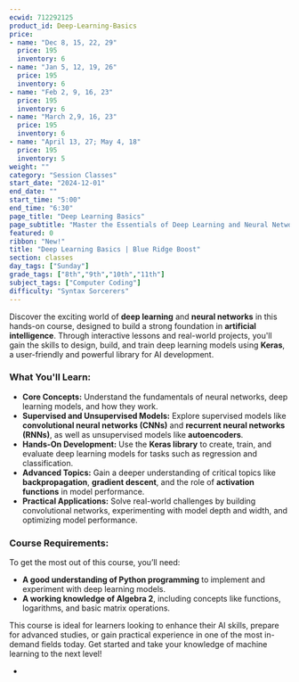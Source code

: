 ```yaml
---
ecwid: 712292125
product_id: Deep-Learning-Basics
price:
- name: "Dec 8, 15, 22, 29"
  price: 195
  inventory: 6
- name: "Jan 5, 12, 19, 26"
  price: 195
  inventory: 6
- name: "Feb 2, 9, 16, 23"
  price: 195
  inventory: 6
- name: "March 2,9, 16, 23"
  price: 195
  inventory: 6
- name: "April 13, 27; May 4, 18"
  price: 195
  inventory: 5
weight: ""
category: "Session Classes"
start_date: "2024-12-01"
end_date: ""
start_time: "5:00"
end_time: "6:30"
page_title: "Deep Learning Basics"
page_subtitle: "Master the Essentials of Deep Learning and Neural Networks with Keras"
featured: 0
ribbon: "New!"
title: "Deep Learning Basics | Blue Ridge Boost"
section: classes
day_tags: ["Sunday"]
grade_tags: ["8th","9th","10th","11th"]
subject_tags: ["Computer Coding"]
difficulty: "Syntax Sorcerers"
---
```

<p>Discover the exciting world of <strong>deep learning</strong> and <strong>neural networks</strong> in this hands-on course, designed to build a strong foundation in <strong>artificial intelligence</strong>. Through interactive lessons and real-world projects, you'll gain the skills to design, build, and train deep learning models using <strong>Keras</strong>, a user-friendly and powerful library for AI development.</p><h3><strong>What You'll Learn:</strong></h3><ul> <li><strong>Core Concepts:</strong> Understand the fundamentals of neural networks, deep learning models, and how they work.</li> <li><strong>Supervised and Unsupervised Models:</strong> Explore supervised models like <strong>convolutional neural networks (CNNs)</strong> and <strong>recurrent neural networks (RNNs)</strong>, as well as unsupervised models like <strong>autoencoders</strong>.</li> <li><strong>Hands-On Development:</strong> Use the <strong>Keras library</strong> to create, train, and evaluate deep learning models for tasks such as regression and classification.</li> <li><strong>Advanced Topics:</strong> Gain a deeper understanding of critical topics like <strong>backpropagation</strong>, <strong>gradient descent</strong>, and the role of <strong>activation functions</strong> in model performance.</li> <li><strong>Practical Applications:</strong> Solve real-world challenges by building convolutional networks, experimenting with model depth and width, and optimizing model performance.</li> </ul><h3><strong>Course Requirements:</strong></h3><p>To get the most out of this course, you’ll need:</p><ul> <li><strong>A good understanding of Python programming</strong> to implement and experiment with deep learning models.</li> <li><strong>A working knowledge of Algebra 2</strong>, including concepts like functions, logarithms, and basic matrix operations.</li> </ul><p>This course is ideal for learners looking to enhance their AI skills, prepare for advanced studies, or gain practical experience in one of the most in-demand fields today. Get started and take your knowledge of machine learning to the next level!</p><ul><li><strong></strong></li></ul>
